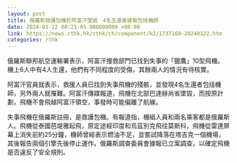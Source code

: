 ```yaml
---
layout: post
title: 俄羅斯救護包機於阿富汗墜毀　4名生還者據報包括機師
date: 2024-01-22 00:21:03.000000000 +08:00
link: https://news.rthk.hk/rthk/ch/component/k2/1737169-20240122.htm
categories: rthk
---
```


俄羅斯聯邦航空運輸署表示，阿富汗搜救部門已找到失事的「獵鷹」10型飛機。機上6人中有4人生還，他們有不同程度的受傷，其餘兩人的情況有待核實。

阿富汗官員就表示，救援人員已找到失事飛機的殘骸，並發現4名生還者包括機師，另外兩人就罹難。阿富汗傳媒報道，飛機在北部巴達赫尚省墜毀，而按原計劃，飛機不會飛越阿富汗領空，事發時可能偏離了航線。

失事飛機在俄羅斯註冊，是救護包機。有報道指，機組人員和兩名乘客都是俄羅斯人。飛機從泰國芭堤雅起飛，原定途經印度和烏茲別克飛往莫斯科，飛機從雷達屏幕上消失前約25分鐘，機師曾經表示燃油不足，並嘗試降落在塔吉克一個機場，其後報告兩個引擎先後停止運作。俄羅斯調查委員會據報已立案調查，以確定飛機是否違反了安全規則。
